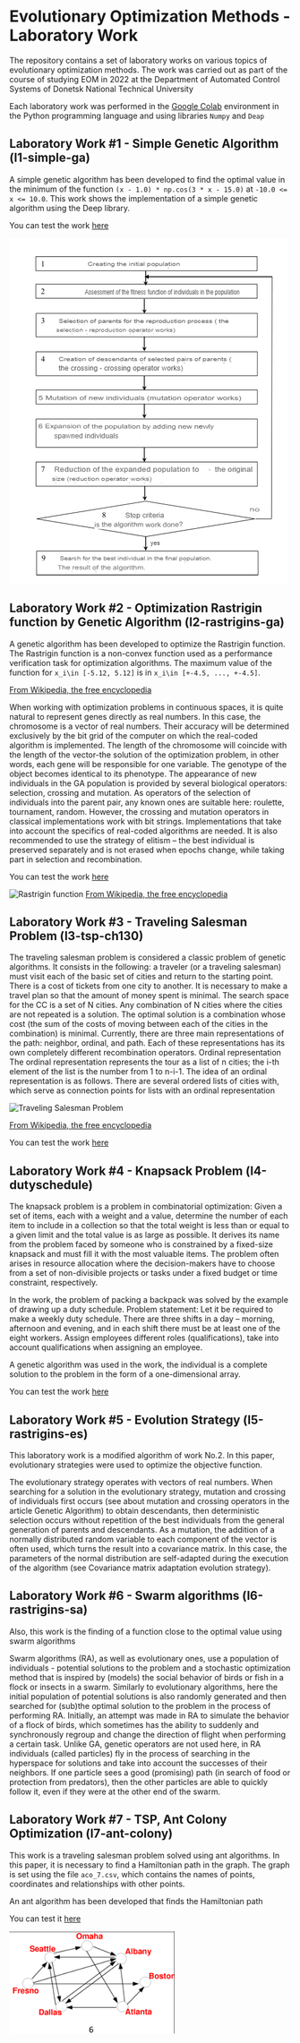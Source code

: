 # Evolutionary Optimization Methods - Laboratory Work

The repository contains a set of laboratory works on various topics of evolutionary optimization methods. The work was carried out as part of the course of studying EOM in 2022 at the Department of Automated Control Systems of Donetsk National Technical University

Each laboratory work was performed in the [Google Colab](https://colab.research.google.com/?hl=ru_RU) environment in the Python programming language and using libraries `Numpy` and `Deap`

## Laboratory Work #1 - Simple Genetic Algorithm (l1-simple-ga)
A simple genetic algorithm has been developed to find the optimal value in the minimum of the function `(x - 1.0) * np.cos(3 * x - 15.0)` at `-10.0 <= x <= 10.0`. This work shows the implementation of a simple genetic algorithm using the Deep library.

You can test the work [here](https://colab.research.google.com/drive/1sZnKu_kStxYwgPl_h7vQbqRRSQ5gWqlX?hl=ru_RU)

<img src="l1-simple-ga\image.translated.jpg" alt="Simple genetic algorithm">

## Laboratory Work #2 - Optimization Rastrigin function by Genetic Algorithm (l2-rastrigins-ga)
A genetic algorithm has been developed to optimize the Rastrigin function. The Rastrigin function is a non-convex function used as a performance verification task for optimization algorithms. The maximum value of the function for `x_i\in [-5.12, 5.12]` is in `x_i\in [+-4.5, ..., +-4.5]`.

[From Wikipedia, the free encyclopedia](https://en.wikipedia.org/wiki/Rastrigin_function)

When working with optimization problems in continuous spaces, it is quite natural to represent genes directly as real numbers. In this case, the chromosome is a vector of real numbers. Their accuracy will be determined exclusively by the bit grid of the computer on which the real-coded algorithm is implemented. The length of the chromosome will coincide with the length of the vector-the solution of the optimization problem, in other words, each gene will be responsible for one variable. The genotype of the object becomes identical to its phenotype.
The appearance of new individuals in the GA population is provided by several biological operators: selection, crossing and mutation. As operators of the selection of individuals into the parent pair, any known ones are suitable here: roulette, tournament, random. However, the crossing and mutation operators in classical implementations work with bit strings. Implementations that take into account the specifics of real-coded algorithms are needed.
It is also recommended to use the strategy of elitism – the best individual is preserved separately and is not erased when epochs change, while taking part in selection and recombination.

You can test the work [here](https://colab.research.google.com/drive/11KaswlmQNGfOLQTB9teb6LL3KfRtruat)

<img src="https://upload.wikimedia.org/wikipedia/commons/8/8b/Rastrigin_function.png" alt="Rastrigin function"> [From Wikipedia, the free encyclopedia](https://upload.wikimedia.org/wikipedia/commons/8/8b/Rastrigin_function.png)

## Laboratory Work #3 - Traveling Salesman Problem (l3-tsp-ch130)
The traveling salesman problem is considered a classic problem of genetic algorithms. It consists in the following: a traveler (or a traveling salesman) must visit each of the basic set of cities and return to the starting point. There is a cost of tickets from one city to another. It is necessary to make a travel plan so that the amount of money spent is minimal. The search space for the CC is a set of N cities. Any combination of N cities where the cities are not repeated is a solution. The optimal solution is a combination whose cost (the sum of the costs of moving between each of the cities in the combination) is minimal.
Currently, there are three main representations of the path: neighbor, ordinal, and path. Each of these representations has its own completely different recombination operators.
Ordinal representation
The ordinal representation represents the tour as a list of n cities; the i-th element of the list is the number from 1 to n-i-1. The idea of an ordinal representation is as follows. There are several ordered lists of cities with, which serve as connection points for lists with an ordinal representation

<img src="https://upload.wikimedia.org/wikipedia/commons/c/c4/TSP_Deutschland_3.png" alt="Traveling Salesman Problem">

[From Wikipedia, the free encyclopedia](https://upload.wikimedia.org/wikipedia/commons/c/c4/TSP_Deutschland_3.png)

You can test the work [here](https://colab.research.google.com/drive/11KaswlmQNGfOLQTB9teb6LL3KfRtruat)


## Laboratory Work #4 - Knapsack Problem (l4-dutyschedule) 
The knapsack problem is a problem in combinatorial optimization: Given a set of items, each with a weight and a value, determine the number of each item to include in a collection so that the total weight is less than or equal to a given limit and the total value is as large as possible. It derives its name from the problem faced by someone who is constrained by a fixed-size knapsack and must fill it with the most valuable items. The problem often arises in resource allocation where the decision-makers have to choose from a set of non-divisible projects or tasks under a fixed budget or time constraint, respectively.

In the work, the problem of packing a backpack was solved by the example of drawing up a duty schedule. Problem statement: Let it be required to make a weekly duty schedule. There are three shifts in a day – morning, afternoon and evening, and in each shift there must be at least one of the eight workers. Assign employees different roles (qualifications), take into account qualifications when assigning an employee.

A genetic algorithm was used in the work, the individual is a complete solution to the problem in the form of a one-dimensional array.

You can test the work [here](https://colab.research.google.com/drive/1g6WURBzX7TqZdHgymsRPZ0OA4ctWUBk4)

## Laboratory Work #5 - Evolution Strategy (l5-rastrigins-es)
This laboratory work is a modified algorithm of work No.2. In this paper, evolutionary strategies were used to optimize the objective function.

The evolutionary strategy operates with vectors of real numbers. When searching for a solution in the evolutionary strategy, mutation and crossing of individuals first occurs (see about mutation and crossing operators in the article Genetic Algorithm) to obtain descendants, then deterministic selection occurs without repetition of the best individuals from the general generation of parents and descendants. As a mutation, the addition of a normally distributed random variable to each component of the vector is often used, which turns the result into a covariance matrix. In this case, the parameters of the normal distribution are self-adapted during the execution of the algorithm (see Covariance matrix adaptation evolution strategy).

## Laboratory Work #6 - Swarm algorithms (l6-rastrigins-sa)
Also, this work is the finding of a function close to the optimal value using swarm algorithms

Swarm algorithms (RA), as well as evolutionary ones, use a population of individuals - potential solutions to the problem and a stochastic optimization method that is inspired by (models) the social behavior of birds or fish in a flock or insects in a swarm. Similarly to evolutionary algorithms, here the initial population of potential solutions is also randomly generated and then searched for (sub)the optimal solution to the problem in the process of performing RA. Initially, an attempt was made in RA to simulate the behavior of a flock of birds, which sometimes has the ability to suddenly and synchronously regroup and change the direction of flight when performing a certain task. Unlike GA, genetic operators are not used here, in RA individuals (called particles) fly in the process of searching in the hyperspace for solutions and take into account the successes of their neighbors. If one particle sees a good (promising) path (in search of food or protection from predators), then the other particles are able to quickly follow it, even if they were at the other end of the swarm.

## Laboratory Work #7 - TSP, Ant Colony Optimization (l7-ant-colony)
This work is a traveling salesman problem solved using ant algorithms. In this paper, it is necessary to find a Hamiltonian path in the graph. The graph is set using the file `aco_7.csv`, which contains the names of points, coordinates and relationships with other points.

An ant algorithm has been developed that finds the Hamiltonian path

You can test it [here](https://colab.research.google.com/drive/1c4moru0TMVx677jf9mbiMRJr0SkS9TZV)

<img src="l7-ant-colony/GXEcE7HWBQ.png" alt="Ant colony task">